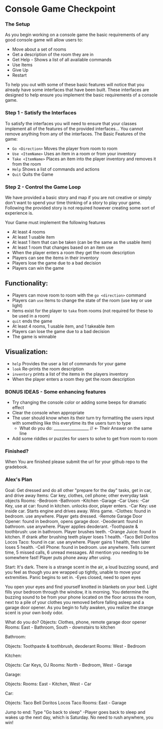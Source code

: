 # Console Game Checkpoint

### The Setup

As you begin working on a console game the basic requirements of any good console game will allow users to:
  - Move about a set of rooms
  - Get a description of the room they are in
  - Get Help - Shows a list of all available commands
  - Use Items
  - Give Up 
  - Restart
  
To help you out with some of these basic features will notice that you already have some interfaces that have been built. These interfaces are designed to help ensure you implement the basic requirements of a console game. 

### Step 1 -  Satisfy the Interfaces 

To satisfy the interfaces you will need to ensure that your classes implement all of the features of the provided interfaces... You cannot remove anything from any of the interfaces. 
  The Basic Features of the game:
  - `Go <Direction>` Moves the player from room to room
  - `Use <ItemName>` Uses an item in a room or from your inventory
  - `Take <ItemName>` Places an item into the player inventory and removes it from the room
  - `Help` Shows a list of commands and actions
  - `Quit` Quits the Game

### Step 2 - Control the Game Loop

We have provided a basic story and map if you are not creative or simply don't want to spend your time thinking of a story to play your game. Following the provided story is not required however creating some sort of experience is. 

Your Game must implement the following features
  - At least 4 rooms
  - At least 1 usable item
  - At least 1 item that can be taken (can be the same as the usable item)
  - At least 1 room that changes based on an item use
  - When the player enters a room they get the room description
  - Players can see the items in their inventory
  - Players lose the game due to a bad decision
  - Players can win the game
  
  
 ## Functionality: 
 - Players can move room to room with the `go <direction>` command
 - Players can `use` items to change the state of the room (use key or use light)
 - Items exist for the player to `take` from rooms (not required for these to be used in a room)
 - `quit` ends the game
 - At least 4 rooms, 1 usable item, and 1 takeable item
 - Players can lose the game due to a bad decision
 - The game is winnable 

## Visualization: 
 - `help` Provides the user a list of commands for your game
 - `look` Re-prints the room description
 - `inventory` prints a list of the items in the players inventory
 -  When the player enters a room they get the room description
  
### BONUS IDEAS - Some enhancing features
- Try changing the console color or adding some beeps for dramatic effect
- Clear the console when appropriate
- The user should know when its their turn try formatting the users input with something like this everytime its the users turn to type
  - What do you do: __________________ // <- Their Answer on the same line
- Add some riddles or puzzles for users to solve to get from room to room

### Finished?
When You are finished please submit the url for your github repo to the gradebook.


### Alex's Plan
Goal: Get dressed and do all other "prepare for the day" tasks, get in car, and drive away
Items: Car key, clothes, cell phone; other everyday task objects
Rooms:
    -Bedroom
    -Bathroom
    -Kitchen
    -Garage
    -Car
Uses: 
  -Car Key, use at car: found in kitchen. unlocks door, player enters. 
  -Car Key: use inside car. Starts engine and drives away. Wins game.
  -Clothes: found in bedroom. use anywhere. Player gets dressed.
  -Remote Garage Door Opener: found in bedroom, opens garage door. 
  -Deoderant: found in bathroom. use anywhere. Player applies deoderant.
  -Toothpaste & toothbrush: use in bathroom. Player brushes teeth.
  -Orange Juice: found in kitchen. If drank after brushing teeth player loses 1 health.
  -Taco Bell Doritos Locos Taco: found in car. use anywhere. Player gains 1 health, then later loses 5 health. 
  -Cell Phone: found in bedroom. use anywhere. Tells current time, 5 missed calls, 6 unread messages. All mention you needing to be somewhere fast! Player puts phone away after using.

Start:
It's dark. There is a strange scent in the air, a loud buzzing sound, and you feel as though you are wrapped up tightly, unable to move your extremities. Panic begins to set in.     -Eyes closed, need to open eyes

You open your eyes and find yourself knotted in blankets on your bed. Light fills your bedroom through the window, it is morning. You determine the buzzing sound to be from your phone located on the floor across the room, next to a pile of your clothes you removed before falling asleep and a garage door opener. As you begin to fully awaken, you realize the strange scent is your own body odor. 

What do you do?
Objects: Clothes, phone, remote garage door opener
Rooms: East - Bathroom, South - downstairs to kitchen

Bathroom:


Objects: Toothpaste & toothbrush, deoderant
Rooms: West - Bedroom


Kitchen:


Objects: Car Keys, OJ
Rooms: North - Bedroom, West - Garage


Garage:



Objects: 
Rooms: East - Kitchen, West - Car




Car:



Objects: Taco Bell Doritos Locos Taco
Rooms: East - Garage



Jump to end:
Type "Go back to sleep"
  -Player goes back to sleep and wakes up the next day, which is Saturday. No need to rush anywhere, you win!